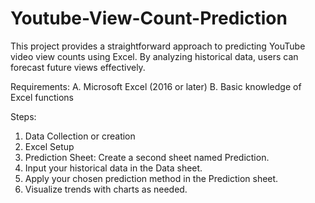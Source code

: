 # Youtube-View-Count-Prediction


This project provides a straightforward approach to predicting YouTube video view counts using Excel. By analyzing historical data, users can forecast future views effectively.

Requirements:
A. Microsoft Excel (2016 or later)
B. Basic knowledge of Excel functions

Steps:
1. Data Collection or creation
2. Excel Setup
3. Prediction Sheet: Create a second sheet named Prediction.
4. Input your historical data in the Data sheet.
5. Apply your chosen prediction method in the Prediction sheet.
6. Visualize trends with charts as needed.
